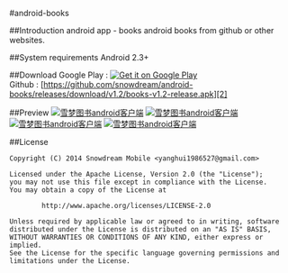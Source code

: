#android-books

##Introduction
android app - books
android books from github or other websites.

##System requirements
Android 2.3+

##Download
Google Play : [![Get it on Google Play](https://developer.android.com/images/brand/en_generic_rgb_wo_60.png "Get it on Google Play")][1]       
Github : [https://github.com/snowdream/android-books/releases/download/v1.2/books-v1.2-release.apk][2]

##Preview
[![雪梦图书android客户端](https://raw.githubusercontent.com/snowdream/android-books/master/docs/preview/device-2015-01-24-223829.png)](https://play.google.com/store/apps/details?id=com.github.snowdream.android.apps.jokes)
[![雪梦图书android客户端](https://raw.githubusercontent.com/snowdream/android-books/master/docs/preview/device-2015-01-24-223848.png)](https://play.google.com/store/apps/details?id=com.github.snowdream.android.apps.books)
[![雪梦图书android客户端](https://raw.githubusercontent.com/snowdream/android-books/master/docs/preview/device-2015-01-24-223935.png)](https://play.google.com/store/apps/details?id=com.github.snowdream.android.apps.books)
[![雪梦图书android客户端](https://raw.githubusercontent.com/snowdream/android-books/master/docs/preview/device-2015-01-24-224002.png)](https://play.google.com/store/apps/details?id=com.github.snowdream.android.apps.books)

##License
```
Copyright (C) 2014 Snowdream Mobile <yanghui1986527@gmail.com>

Licensed under the Apache License, Version 2.0 (the "License");
you may not use this file except in compliance with the License.
You may obtain a copy of the License at

        http://www.apache.org/licenses/LICENSE-2.0

Unless required by applicable law or agreed to in writing, software
distributed under the License is distributed on an "AS IS" BASIS,
WITHOUT WARRANTIES OR CONDITIONS OF ANY KIND, either express or implied.
See the License for the specific language governing permissions and
limitations under the License.
```

[1]:https://play.google.com/store/apps/details?id=com.github.snowdream.android.apps.books
[2]:https://github.com/snowdream/android-books/releases/download/v1.2/books-v1.2-release.apk
